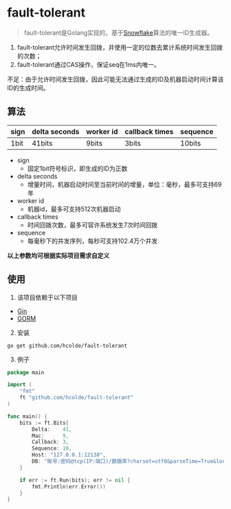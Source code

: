 # fault-tolerant

> fault-tolerant是Golang实现的，基于[Snowflake](https://github.com/twitter-archive/snowflake)算法的唯一ID生成器。

1. fault-tolerant允许时间发生回拨，并使用一定的位数去累计系统时间发生回拨的次数；
2. fault-tolerant通过CAS操作，保证seq在1ms内唯一。

不足：由于允许时间发生回拨，因此可能无法通过生成的ID及机器启动时间计算该ID的生成时间。

## 算法

| sign | delta seconds | worker id | callback times | sequence |
| ---- | ------------- | --------- | -------------- | -------- |
| 1bit | 41bits        | 9bits     | 3bits          | 10bits   |

* sign
  * 固定1bit符号标识，即生成的ID为正数
* delta seconds
  * 增量时间，机器启动时间至当前时间的增量，单位：毫秒，最多可支持69年
* worker id
  * 机器id，最多可支持512次机器启动
* callback times
  * 时间回拨次数，最多可容许系统发生7次时间回拨
* sequence
  * 每毫秒下的并发序列，每秒可支持102.4万个并发

**以上参数均可根据实际项目需求自定义**

## 使用

1. 该项目依赖于以下项目

* [Gin](https://github.com/gin-gonic/gin)
* [GORM](https://github.com/go-gorm/gorm)



2. 安装

```shell
go get github.com/hcolde/fault-tolerant
```



3. 例子

```go
package main

import (
	"fmt"
	ft "github.com/hcolde/fault-tolerant"
)

func main() {
	bits := ft.Bits{
		Delta:    41,
		Mac:      9,
		Callback: 3,
		Sequence: 10,
		Host: "127.0.0.1:12138",
		DB: "账号:密码@tcp(IP:端口)/数据库?charset=utf8&parseTime=True&loc=Local",
	}

	if err := ft.Run(bits); err != nil {
		fmt.Println(err.Error())
	}
}
```

